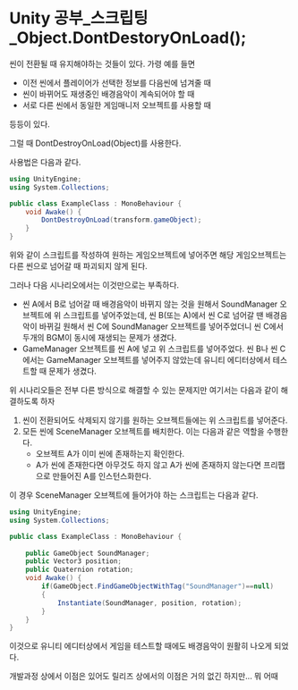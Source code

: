 # Unity 공부\_스크립팅\_Object.DontDestoryOnLoad();

씬이 전환될 때 유지해야하는 것들이 있다. 가령 예를 들면

* 이전 씬에서 플레이어가 선택한 정보를 다음씬에 넘겨줄 때
* 씬이 바뀌어도 재생중인 배경음악이 계속되어야 할 때
* 서로 다른 씬에서 동일한 게임매니저 오브젝트를 사용할 때 

등등이 있다. 

그럴 때 DontDestroyOnLoad(Object)를 사용한다. 

사용법은 다음과 같다.

```C#
using UnityEngine;
using System.Collections;

public class ExampleClass : MonoBehaviour {
    void Awake() {
        DontDestroyOnLoad(transform.gameObject);
    }
}
```

위와 같이 스크립트를 작성하여 원하는 게임오브젝트에 넣어주면 해당 게임오브젝트는 다른 씬으로 넘어갈 때 파괴되지 않게 된다.



그러나 다음 시나리오에서는 이것만으로는 부족하다.

* 씬 A에서 B로 넘어갈 때 배경음악이 바뀌지 않는 것을 원해서 SoundManager 오브젝트에 위 스크립트를 넣어주었는데, 씬 B(또는 A)에서 씬 C로 넘어갈 땐 배경음악이 바뀌길 원해서 씬 C에 SoundManager 오브젝트를 넣어주었더니 씬 C에서 두개의 BGM이 동시에 재생되는 문제가 생겼다.
* GameManager 오브젝트를 씬 A에 넣고 위 스크립트를 넣어주었다. 씬 B나 씬 C에서는 GameManager 오브젝트를 넣어주지 않았는데 유니티 에디터상에서 테스트할 때 문제가 생겼다.



위 시나리오들은 전부 다른 방식으로 해결할 수 있는 문제지만 여기서는 다음과 같이 해결하도록 하자

1. 씬이 전환되어도 삭제되지 않기를 원하는 오브젝트들에는 위 스크립트를 넣어준다.
2. 모든 씬에 SceneManager 오브젝트를 배치한다. 이는 다음과 같은 역할을 수행한다.
   * 오브젝트 A가 이미 씬에 존재하는지 확인한다.
   * A가 씬에 존재한다면 아무것도 하지 않고 A가 씬에 존재하지 않는다면 프리팹으로 만들어진 A를 인스턴스화한다.



이 경우 SceneManager 오브젝트에 들어가야 하는 스크립트는 다음과 같다.



```C#
using UnityEngine;
using System.Collections;

public class ExampleClass : MonoBehaviour {
    
    public GameObject SoundManager;
    public Vector3 position;
    public Quaternion rotation;
    void Awake() {
        if(GameObject.FindGameObjectWithTag("SoundManager")==null)
		{
			Instantiate(SoundManager, position, rotation);
		}
    }
}
```



이것으로 유니티 에디터상에서 게임을 테스트할 때에도 배경음악이 원활히 나오게 되었다.

개발과정 상에서 이점은 있어도 릴리즈 상에서의 이점은 거의 없긴 하지만... 뭐 어때